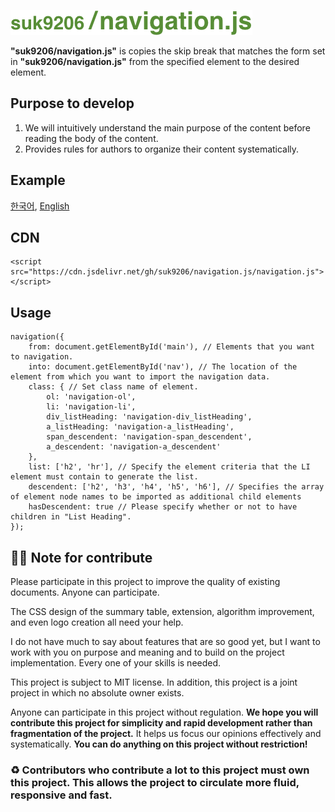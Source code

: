 ![GitHub Logo](./logo.png)

**"suk9206/navigation.js"** is copies the skip break that matches the form set in **"suk9206/navigation.js"** from the specified element to the desired element.

## Purpose to develop
1. We will intuitively understand the main purpose of the content before reading the body of the content.
2. Provides rules for authors to organize their content systematically.

## Example
[한국어](https://suk9206.tistory.com/912), [English](https://suk9206.tistory.com/911)

## CDN
```
<script src="https://cdn.jsdelivr.net/gh/suk9206/navigation.js/navigation.js"></script>
```

## Usage
```
navigation({
    from: document.getElementById('main'), // Elements that you want to navigation.
    into: document.getElementById('nav'), // The location of the element from which you want to import the navigation data.
    class: { // Set class name of element.
        ol: 'navigation-ol',
        li: 'navigation-li',
        div_listHeading: 'navigation-div_listHeading',
        a_listHeading: 'navigation-a_listHeading',
        span_descendent: 'navigation-span_descendent',
        a_descendent: 'navigation-a_descendent'
    },
    list: ['h2', 'hr'], // Specify the element criteria that the LI element must contain to generate the list.
    descendent: ['h2', 'h3', 'h4', 'h5', 'h6'], // Specifies the array of element node names to be imported as additional child elements
    hasDescendent: true // Please specify whether or not to have children in "List Heading".
});
```

## 👨‍💻 Note for contribute
Please participate in this project to improve the quality of existing documents.
Anyone can participate.

The CSS design of the summary table, extension, algorithm improvement, and even logo creation all need your help.

I do not have much to say about features that are so good yet, but I want to work with you on purpose and meaning and to build on the project implementation. Every one of your skills is needed.

This project is subject to MIT license. In addition, this project is a joint project in which no absolute owner exists.

Anyone can participate in this project without regulation. **We hope you will contribute this project for simplicity and rapid development rather than fragmentation of the project.** It helps us focus our opinions effectively and systematically. **You can do anything on this project without restriction!**

### ♻️ Contributors who contribute a lot to this project must own this project. This allows the project to circulate more fluid, responsive and fast.
